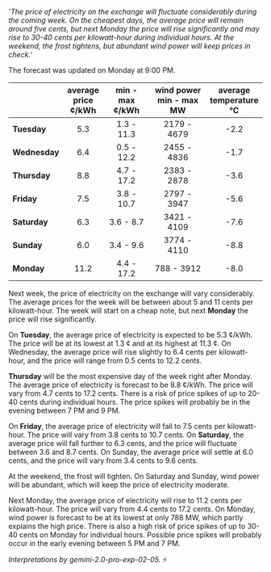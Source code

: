 *'The price of electricity on the exchange will fluctuate considerably during the coming week. On the cheapest days, the average price will remain around five cents, but next Monday the price will rise significantly and may rise to 30-40 cents per kilowatt-hour during individual hours. At the weekend, the frost tightens, but abundant wind power will keep prices in check.'*

The forecast was updated on Monday at 9:00 PM.

|   | average<br>price<br>¢/kWh | min - max<br>¢/kWh | wind power<br>min - max<br>MW | average<br>temperature<br>°C |
|:-------------|:----------------:|:----------------:|:-------------:|:-------------:|
|  **Tuesday**   |      5.3         |     1.3 - 11.3   |   2179 - 4679  |      -2.2     |
|  **Wednesday**|      6.4         |     0.5 - 12.2   |   2455 - 4836  |      -1.7     |
|  **Thursday**  |      8.8         |     4.7 - 17.2   |    2383 - 2878 |      -3.6     |
|  **Friday** |      7.5         |     3.8 - 10.7   |   2797 - 3947  |      -5.6     |
|  **Saturday**  |      6.3         |     3.6 - 8.7    |   3421 - 4109  |      -7.6     |
|  **Sunday** |      6.0         |     3.4 - 9.6    |   3774 - 4110  |      -8.8     |
|  **Monday** |     11.2         |     4.4 - 17.2   |    788 - 3912  |      -8.0     |

Next week, the price of electricity on the exchange will vary considerably. The average prices for the week will be between about 5 and 11 cents per kilowatt-hour. The week will start on a cheap note, but next **Monday** the price will rise significantly.

On **Tuesday**, the average price of electricity is expected to be 5.3 ¢/kWh. The price will be at its lowest at 1.3 ¢ and at its highest at 11.3 ¢. On Wednesday, the average price will rise slightly to 6.4 cents per kilowatt-hour, and the price will range from 0.5 cents to 12.2 cents.

**Thursday** will be the most expensive day of the week right after Monday. The average price of electricity is forecast to be 8.8 ¢/kWh. The price will vary from 4.7 cents to 17.2 cents. There is a risk of price spikes of up to 20-40 cents during individual hours. The price spikes will probably be in the evening between 7 PM and 9 PM.

On **Friday**, the average price of electricity will fall to 7.5 cents per kilowatt-hour. The price will vary from 3.8 cents to 10.7 cents. On **Saturday**, the average price will fall further to 6.3 cents, and the price will fluctuate between 3.6 and 8.7 cents. On Sunday, the average price will settle at 6.0 cents, and the price will vary from 3.4 cents to 9.6 cents.

At the weekend, the frost will tighten. On Saturday and Sunday, wind power will be abundant, which will keep the price of electricity moderate.

Next Monday, the average price of electricity will rise to 11.2 cents per kilowatt-hour. The price will vary from 4.4 cents to 17.2 cents. On Monday, wind power is forecast to be at its lowest at only 788 MW, which partly explains the high price. There is also a high risk of price spikes of up to 30-40 cents on Monday for individual hours. Possible price spikes will probably occur in the early evening between 5 PM and 7 PM.

*Interpretations by gemini-2.0-pro-exp-02-05.* ⚡️

